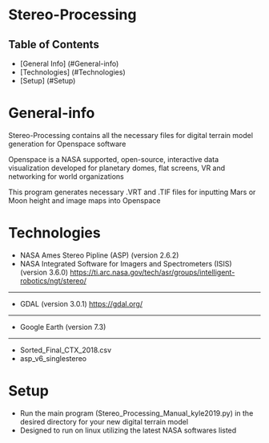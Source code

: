 # Stereo-Processing

## Table of Contents
*  [General Info]  (#General-info)
*  [Technologies]  (#Technologies)
*  [Setup]         (#Setup)


#  General-info

Stereo-Processing contains all the necessary files for digital terrain model generation for Openspace software

Openspace is a NASA supported, open-source, interactive data visualization developed for planetary domes, flat screens, VR and networking for world organizations

This program generates necessary .VRT and .TIF files for inputting Mars or Moon height and image maps into Openspace 

#  Technologies

* NASA Ames Stereo Pipline (ASP) (version 2.6.2)
* NASA Integrated Software for Imagers and Spectrometers (ISIS)  (version 3.6.0)
https://ti.arc.nasa.gov/tech/asr/groups/intelligent-robotics/ngt/stereo/ 
---
* GDAL (version 3.0.1) 
 https://gdal.org/
---
* Google Earth (version 7.3)
---
* Sorted_Final_CTX_2018.csv
* asp_v6_singlestereo

#  Setup

- Run the main program (Stereo_Processing_Manual_kyle2019.py) in the desired directory for your new digital terrain model 
- Designed to run on linux utilizing the latest NASA softwares listed 
